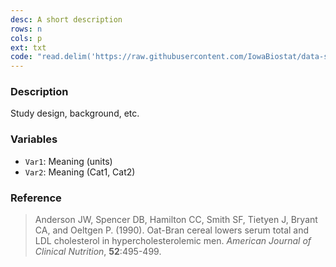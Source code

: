 ```yaml
---
desc: A short description
rows: n
cols: p
ext: txt
code: "read.delim('https://raw.githubusercontent.com/IowaBiostat/data-sets/main/xxx/xxx.txt')"
---
```


### Description

Study design, background, etc.

### Variables

* `Var1`: Meaning (units)
* `Var2`: Meaning (Cat1, Cat2)

### Reference

> Anderson JW, Spencer DB, Hamilton CC, Smith SF, Tietyen J, Bryant CA, and Oeltgen P. (1990). Oat-Bran cereal lowers serum total and LDL cholesterol in hypercholesterolemic men.  *American Journal of Clinical Nutrition*, **52**:495-499.
